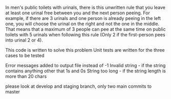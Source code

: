 In men's public toilets with urinals, there is this unwritten rule that you leave at least one urinal free between you and 
the next person peeing. For example, if there are 3 urinals and one person is already peeing in the left one, you will 
choose the urinal on the right and not the one in the middle. That means that a maximum of 3 people can pee at the 
same time on public toilets with 5 urinals when following this rule (Only 2 if the first-person pees into urinal 2 or 4). 

This code is written to solve this problem
Unit tests are written for the three cases to be tested

Error messages added to output file instead of -1
Invalid string - if the string contains anything other that 1s and 0s
String too long -  if the string length is more than 20 chars

please look at develop and staging branch, only two main commits to master 



